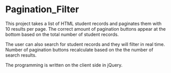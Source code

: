 # Pagination_Filter

This project takes a list of HTML student records and paginates them with 10 results per page. The correct amount of pagination
buttons appear at the bottom based on the total number of student records.

The user can also search for student records and they will filter in real time. Number of pagination buttons recalculate
based on the the number of search results.

The programming is written on the client side in jQuery.



